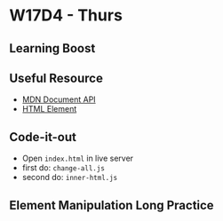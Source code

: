 # W17D4 - Thurs
## Learning Boost

## Useful Resource
- [MDN Document API](https://developer.mozilla.org/en-US/docs/Web/API/Document)
- [HTML Element](https://developer.mozilla.org/en-US/docs/Web/API/Element)

## Code-it-out
- Open `index.html` in live server
- first do: `change-all.js`
- second do: `inner-html.js`

## Element Manipulation Long Practice
